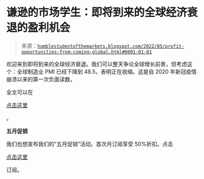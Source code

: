 <!--yml

类别：未分类

日期：2024-05-18 01:44:33

-->

# 谦逊的市场学生：即将到来的全球经济衰退的盈利机会

> 来源：[`humblestudentofthemarkets.blogspot.com/2022/05/profit-opportunities-from-coming-global.html#0001-01-01`](https://humblestudentofthemarkets.blogspot.com/2022/05/profit-opportunities-from-coming-global.html#0001-01-01)

欢迎来到即将到来的全球经济衰退。我们可以整天争论全球增长前景，但考虑这个：全球制造业 PMI 已经下降到 48.5，表明正在收缩。这是自 2020 年新冠疫情崩溃以来的第一次负面读数。

全文可以在

[点击这里](https://humblestudentofthemarkets.com/2022/05/07/profit-opportunities-in-the-coming-global-recession/)

。

**五月促销**

我们也想宣布我们的“五月促销”活动。首次月订阅享受 50%折扣。点击

[点击这里](https://humblestudentofthemarkets.com/shop-2/?orderby=price)

订阅。
